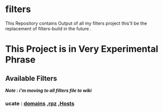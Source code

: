 # filters
This Repository contains Output of all my filters project this'll be the replacement of filters-build
in the future .

# This Project is in Very Experimental Phrase

## Available Filters
***Note : i'm moving to all filters file to wiki***
### ucate : [domains](https://github.com/minoplhy/filters/wiki/Private-build/ucate/domains.txt) ,[rpz](https://github.com/minoplhy/filters/wiki/Private-build/ucate/rpz.txt) ,[Hosts](https://github.com/minoplhy/filters/wiki/Private-build/ucate/hosts.txt)
